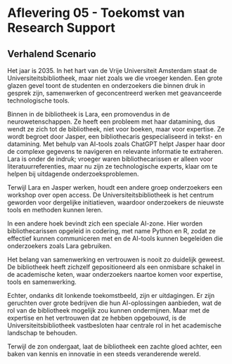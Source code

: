 # Aflevering 05 - Toekomst van Research Support

## Verhalend Scenario

Het jaar is 2035. In het hart van de Vrije Universiteit Amsterdam staat de Universiteitsbibliotheek, maar niet zoals we die vroeger kenden. Een grote glazen gevel toont de studenten en onderzoekers die binnen druk in gesprek zijn, samenwerken of geconcentreerd werken met geavanceerde technologische tools.

Binnen in de bibliotheek is Lara, een promovendus in de neurowetenschappen. Ze heeft een probleem met haar datamining, dus wendt ze zich tot de bibliotheek, niet voor boeken, maar voor expertise. Ze wordt begroet door Jasper, een bibliothecaris gespecialiseerd in tekst- en datamining. Met behulp van AI-tools zoals ChatGPT helpt Jasper haar door de complexe gegevens te navigeren en relevante informatie te extraheren. Lara is onder de indruk; vroeger waren bibliothecarissen er alleen voor literatuurreferenties, maar nu zijn ze technologische experts, klaar om te helpen bij uitdagende onderzoeksproblemen.

Terwijl Lara en Jasper werken, houdt een andere groep onderzoekers een workshop over open access. De Universiteitsbibliotheek is het centrum geworden voor dergelijke initiatieven, waardoor onderzoekers de nieuwste tools en methoden kunnen leren.

In een andere hoek bevindt zich een speciale AI-zone. Hier worden bibliothecarissen opgeleid in codering, met name Python en R, zodat ze effectief kunnen communiceren met en de AI-tools kunnen begeleiden die onderzoekers zoals Lara gebruiken.

Het belang van samenwerking en vertrouwen is nooit zo duidelijk geweest. De bibliotheek heeft zichzelf gepositioneerd als een onmisbare schakel in de academische keten, waar onderzoekers naartoe komen voor expertise, tools en samenwerking.

Echter, ondanks dit lonkende toekomstbeeld, zijn er uitdagingen. Er zijn geruchten over grote bedrijven die hun AI-oplossingen aanbieden, wat de rol van de bibliotheek mogelijk zou kunnen ondermijnen. Maar met de expertise en het vertrouwen dat ze hebben opgebouwd, is de Universiteitsbibliotheek vastbesloten haar centrale rol in het academische landschap te behouden.

Terwijl de zon ondergaat, laat de bibliotheek een zachte gloed achter, een baken van kennis en innovatie in een steeds veranderende wereld.